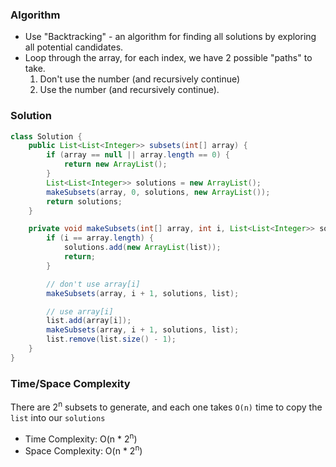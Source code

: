 ### Algorithm

- Use "Backtracking" - an algorithm for finding all solutions by exploring all potential candidates.
- Loop through the array, for each index, we have 2 possible "paths" to take.
  1. Don't use the number (and recursively continue)
  1. Use the number (and recursively continue).

### Solution

```java
class Solution {
    public List<List<Integer>> subsets(int[] array) {
        if (array == null || array.length == 0) {
            return new ArrayList();
        }
        List<List<Integer>> solutions = new ArrayList();
        makeSubsets(array, 0, solutions, new ArrayList());
        return solutions;
    }

    private void makeSubsets(int[] array, int i, List<List<Integer>> solutions, List<Integer> list) {
        if (i == array.length) {
            solutions.add(new ArrayList(list));
            return;
        }

        // don't use array[i]
        makeSubsets(array, i + 1, solutions, list);

        // use array[i]
        list.add(array[i]);
        makeSubsets(array, i + 1, solutions, list);
        list.remove(list.size() - 1);
    }
}
```

### Time/Space Complexity

There are 2<sup>n</sup> subsets to generate, and each one takes `O(n)` time to copy the `list` into our `solutions`

-  Time Complexity: O(n * 2<sup>n</sup>)
- Space Complexity: O(n * 2<sup>n</sup>)
